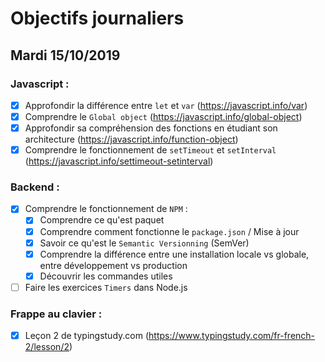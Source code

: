 # Objectifs journaliers

## Mardi 15/10/2019

### Javascript : 

* [x] Approfondir la différence entre `let` et `var` (https://javascript.info/var)
* [x] Comprendre le `Global object` (https://javascript.info/global-object)
* [x] Approfondir sa compréhension des fonctions en étudiant son architecture (https://javascript.info/function-object)
* [x] Comprendre le fonctionnement de `setTimeout` et `setInterval` (https://javascript.info/settimeout-setinterval)

### Backend : 

* [x] Comprendre le fonctionnement de `NPM` : 
  * [x] Comprendre ce qu'est paquet 
  * [X] Comprendre comment fonctionne le `package.json` / Mise à jour 
  * [x] Savoir ce qu'est le `Semantic Versionning` (SemVer)
  * [x] Comprendre la différence entre une installation locale vs globale, entre développement vs production
  * [X] Découvrir les commandes utiles 

* [ ] Faire les exercices `Timers` dans Node.js

### Frappe au clavier :

* [x] Leçon 2 de typingstudy.com (https://www.typingstudy.com/fr-french-2/lesson/2)
